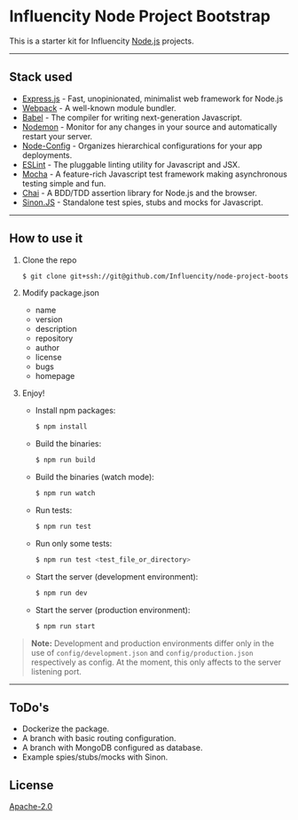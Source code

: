 # Influencity Node Project Bootstrap
This is a starter kit for Influencity [Node.js](https://nodejs.org) projects.

----------

## Stack used
* [Express.js](http://expressjs.com/) - Fast, unopinionated, minimalist web framework for Node.js
* [Webpack](http://webpack.github.io/) - A well-known module bundler.
* [Babel](https://babeljs.io/) - The compiler for writing next-generation Javascript.
* [Nodemon](https://nodemon.io/) - Monitor for any changes in your source and automatically restart your server.
* [Node-Config](https://github.com/lorenwest/node-config) - Organizes hierarchical configurations for your app deployments.
* [ESLint](http://eslint.org/) - The pluggable linting utility for Javascript and JSX.
* [Mocha](http://mochajs.org/) - A feature-rich Javascript test framework making asynchronous testing simple and fun.
* [Chai](http://chaijs.com/) - A BDD/TDD assertion library for Node.js and the browser.
* [Sinon.JS](http://sinonjs.org/) - Standalone test spies, stubs and mocks for Javascript.

----------

## How to use it

1. Clone the repo
    ```sh
    $ git clone git+ssh://git@github.com/Influencity/node-project-bootstrap.git <your_project_name>
    ```

2. Modify package.json
    * name
    * version
    * description
    * repository
    * author
    * license
    * bugs
    * homepage

3. Enjoy!
    * Install npm packages:
        ```sh
        $ npm install
        ```
    * Build the binaries:
        ```sh
        $ npm run build
        ```
    * Build the binaries (watch mode):
        ```sh
        $ npm run watch
        ```
    * Run tests:
        ```sh
        $ npm run test
        ```
    * Run only some tests:
        ```sh
        $ npm run test <test_file_or_directory>
        ```
    * Start the server (development environment):
        ```sh
        $ npm run dev
        ```
    * Start the server (production environment):
        ```sh
        $ npm run start
        ```

> **Note:**
> Development and production environments differ only in the use of `config/development.json` and `config/production.json` respectively as config.
At the moment, this only affects to the server listening port.

----------

## ToDo's
* Dockerize the package.
* A branch with basic routing configuration.
* A branch with MongoDB configured as database.
* Example spies/stubs/mocks with Sinon.

## License
[Apache-2.0](https://www.apache.org/licenses/LICENSE-2.0)
